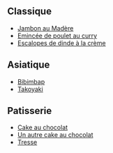 
Classique
---------

* [Jambon au Madère](/jambon_madere.md)
* [Emincée de poulet au curry](/emince_poulet_curry.md)
* [Escalopes de dinde à la crème](/escaplopes_dinde_sauce_creme.md)

Asiatique
---------

* [Bibimbap](/bibimbap.md)
* [Takoyaki](/takoyaki.md)

Patisserie
----------

* [Cake au chocolat](/cake_au_chocolat.md)
* [Un autre cake au chocolat](/cake_au_chocolat2.md)
* [Tresse](/tresse.md)
